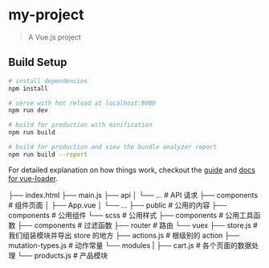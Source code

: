 # my-project

> A Vue.js project

## Build Setup

``` bash
# install dependencies
npm install

# serve with hot reload at localhost:8080
npm run dev

# build for production with minification
npm run build

# build for production and view the bundle analyzer report
npm run build --report
```

For detailed explanation on how things work, checkout the [guide](http://vuejs-templates.github.io/webpack/) and [docs for vue-loader](http://vuejs.github.io/vue-loader).




├── index.html
├── main.js
├── api
│   └── ... # API 请求
├── components  # 组件页面
│   ├── App.vue
│   └── ...
├── public  # 公用的内容
    ├── components  # 公用组件
    └── scss  # 公用样式
    ├── components  # 公用工具函数
    ├── components  # 过滤函数
├── router  # 路由
└── vuex
    ├── store.js          # 我们组装模块并导出 store 的地方
    ├── actions.js        # 根级别的 action
    ├── mutation-types.js      # 动作常量
    └── modules
    |   ├── cart.js       # 各个页面的数据处理
        └── products.js   # 产品模块